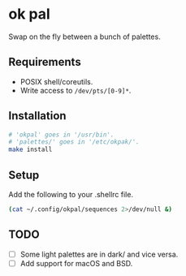 # ok pal

Swap on the fly between a bunch of palettes.


## Requirements

- POSIX shell/coreutils.
- Write access to `/dev/pts/[0-9]*`.


## Installation

```sh
# 'okpal' goes in '/usr/bin'.
# 'palettes/' goes in '/etc/okpak/'.
make install
```

## Setup

Add the following to your .shellrc file.

```sh
(cat ~/.config/okpal/sequences 2>/dev/null &)
```

## TODO

- [ ] Some light palettes are in dark/ and vice versa.
- [ ] Add support for macOS and BSD.
